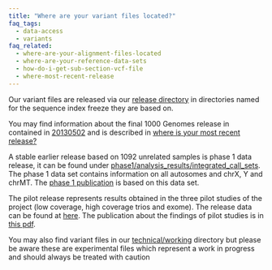```yaml
---
title: "Where are your variant files located?"
faq_tags:
  - data-access
  - variants
faq_related:
  - where-are-your-alignment-files-located
  - where-are-your-reference-data-sets
  - how-do-i-get-sub-section-vcf-file
  - where-most-recent-release
---
```


Our variant files are released via our [release directory](ftp://ftp.1000genomes.ebi.ac.uk/vol1/ftp/release/) in directories named for the sequence index freeze they are based on.

You may find information about the final 1000 Genomes release in contained in [20130502](ftp://ftp.1000genomes.ebi.ac.uk/vol1/ftp/release/20130502/) and is described in [where is your most recent release?](http://www.1000genomes.org/faq/where-most-recent-release)

A stable earlier release based on 1092 unrelated samples is phase 1 data release, it can be found under [phase1/analysis_results/integrated_call_sets](ftp://ftp.1000genomes.ebi.ac.uk/vol1/ftp/phase1/analysis_results/integrated_call_sets/). The phase 1 data set contains information on all autosomes and chrX, Y and chrMT. The [phase 1 publication](http://www.nature.com/nature/journal/v491/n7422/full/nature11632.html) is based on this data set. 

The pilot release represents results obtained in the three pilot studies of the project (low coverage, high coverage trios and exome). The release data can be found at [here](ftp://ftp.1000genomes.ebi.ac.uk/vol1/ftp/pilot_data/paper_data_sets/a_map_of_human_variation).  The publication about the findings of pilot studies is in [this pdf](http://www.1000genomes.org/sites/1000genomes.org/files/docs/nature09534.pdf). 

You may also find variant files in our [technical/working](ftp://ftp.1000genomes.ebi.ac.uk/vol1/ftp/technical/working/) directory but please be aware these are experimental files which represent a work in progress and should always be treated with caution
